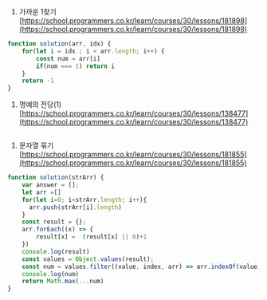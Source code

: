 1. 가까운 1찾기[https://school.programmers.co.kr/learn/courses/30/lessons/181898](https://school.programmers.co.kr/learn/courses/30/lessons/181898)

```jsx
function solution(arr, idx) {
    for(let i = idx ; i < arr.length; i++) {
        const num = arr[i]
        if(num === 1) return i
    }
    return -1
}
```

1. 명예의 전당(1)[https://school.programmers.co.kr/learn/courses/30/lessons/138477](https://school.programmers.co.kr/learn/courses/30/lessons/138477)

```jsx

```

1. 문자열 묶기[https://school.programmers.co.kr/learn/courses/30/lessons/181855](https://school.programmers.co.kr/learn/courses/30/lessons/181855)

```jsx
function solution(strArr) {
    var answer = [];
    let arr =[]
    for(let i=0; i<strArr.length; i++){
      arr.push(strArr[i].length)
    }
    const result = {};
    arr.forEach((x) => {
        result[x] =  (result[x] || 0)+1
    })
    console.log(result)
    const values = Object.values(result);
    const num = values.filter((value, index, arr) => arr.indexOf(value) !== index);
    console.log(num)
    return Math.max(...num)
}
```
